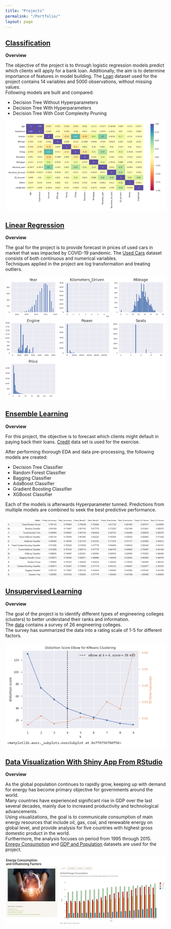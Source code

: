 ```yaml
---
title: "Projects"
permalink: "/Portfolio/"
layout: page
---
```





## [Classification](https://github.com/hajdekd/Data-Science-Projects/blob/main/Dalibor_Hajdek_Classification_Labipynb.ipynb)
 
 
 **Overview**
 
The objective of the project is to through logistic regression models predict which clients will apply for a bank loan. Additionally, the aim is to determine importance of features in model building. The [Loan](https://github.com/hajdekd/Data-Science-Projects/blob/main/Loan_dataset.csv) dataset used for the project contains 14 variables and 5000 observations, without missing values.  
Following models are built and compared: 

* Decision Tree Without Hyperparameters
* Decision Tree With Hyperparameters
* Decision Tree With Cost Complexity Pruning 

![](/Images/classification.PNG)     




## [Linear Regression](https://github.com/hajdekd/Data-Science-Projects/blob/main/Dalibor_Hajdek_Linear_Regression_Assignment.ipynb)

**Overview**

The goal for the project is to provide forecast in prices of used cars in market that was impacted by COVID-19 pandemic. 
The [Used Cars](https://github.com/hajdekd/Data-Science-Projects/blob/main/UsedCars.csv) dataset consists of both continuous and numerical variables.  
Techniques applied in the project are log transformation and treating outliers.    

![](/Images/linear_regression.PNG)     

## [Ensemble Learning](https://github.com/hajdekd/Data-Science-Projects/blob/main/Dalibor_Hajdek_Ensemble_Lab.ipynb)

**Overview**

For this project, the objective is to forecast which clients might default in paying back their loans. 
[Credit](https://github.com/hajdekd/Data-Science-Projects/blob/main/credit.csv) data set is used for the exercise.   

After performing thorough EDA and data pre-processing, the following models are created:
* Decision Tree Classifier
* Random Forest Classifier
* Bagging Classifier
* AdaBoost Classifier
* Gradient Boosting Classifier
* XGBoost Classifier  

Each of the models is afterwards Hyperparameter tunned. 
Predictions from multiple models are combined to seek the best predictive performance.

![](/Images/ensemble.PNG) 



## [Unsupervised Learning](https://github.com/hajdekd/Data-Science-Projects/blob/main/Dalibor_Hajdek_Unsupervised_ML_Clustering_Lab.ipynb)

**Overview**

The goal of the project is to identify different types of engineering colleges (clusters) to better understand their ranks and information.  
The [data](https://github.com/hajdekd/Data-Science-Projects/blob/main/colleges_dataset.xlsx) contains a survey of 26 engineering colleges.  
The survey has summarized the data into a rating scale of 1-5 for different factors. 

![](/Images/Unsupervised.PNG) 


## [Data Visualization With Shiny App From RStudio](https://github.com/hajdekd/Data-Science-Projects/blob/main/Dalibor_Hajdek_Energy_Consumption.R)

**Overview**

As the global population continues to rapidly grow, keeping up with demand for energy has become primary objective for governments around the world.  
Many countries have experienced significant rise in GDP over the last several decades, mainly due to increased productivity and technological advancements.  
Using visualizations, the goal is to communicate consumption of main energy resources that include oil, gas, coal, and renewable energy on global level, and provide analysis for five countries with highest gross domestic product in the world.  
Furthermore, the analysis focuses on period from 1995 through 2015.  
[Enregy Consumption](https://github.com/hajdekd/Data-Science-Projects/blob/main/Energy.Consumption.csv) and [GDP and Population](https://github.com/hajdekd/Data-Science-Projects/blob/main/GDP.and.Population.csv) datasets are used for the project.

![](/Images/Shiny.PNG) 





